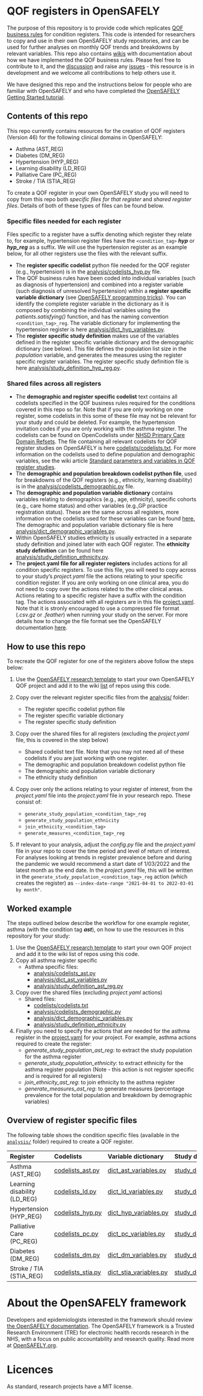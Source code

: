 
# QOF registers in OpenSAFELY

The purpose of this repository is to provide code which replicates [QOF business rules](https://digital.nhs.uk/data-and-information/data-tools-and-services/data-services/general-practice-data-hub/quality-outcomes-framework-qof) for condition registers.
This code is intended for researchers to copy and use in their own OpenSAFELY study repositories, and can be used for further analyses on monthly QOF trends and breakdowns by relevant variables. 
This repo also contains [wikis](https://github.com/opensafely/qof-utilities/wiki) with documentation about how we have implemented the QOF business rules.
Please feel free to contribute to it, and the [discussion](https://github.com/opensafely/qof-utilities/discussions) and raise any [issues](https://github.com/opensafely/qof-utilities/issues) - this resource is in development and we welcome all contributions to help others use it.

We have designed this repo and the instructions below for people who are familiar with OpenSAFELY and who have completed the [OpenSAFELY Getting Started tutorial](https://docs.opensafely.org/getting-started/). 

## Contents of this repo

This repo currently contains resources for the creation of QOF registers (Version 46) for the following clinical domains in OpenSAFELY:

- Asthma (AST_REG)
- Diabetes (DM_REG)
- Hypertension (HYP_REG)
- Learning disability (LD_REG)
- Palliative Care (PC_REG)
- Stroke / TIA (STIA_REG)

To create a QOF register in your own OpenSAFELY study you will need to copy from this repo both *specific files for that register* and *shared register files*. Details of both of these types of files can be found below. 

### Specific files needed for each register

Files specific to a register have a suffix denoting which register they relate to, for example, hypertension register files have the `<condition_tag>` ***hyp*** or ***hyp_reg*** as a suffix. 
We will use the hypertension register as an example below, for all other registers use the files with the relevant suffix.

- The **register specific codelist** python file needed for the QOF register (e.g., hypertension) is in the [analysis/codelists_hyp.py](analysis/codelists_hyp.py) file.
- The QOF business rules have been coded into individual variables (such as diagnosis of hypertension) and combined into a register variable (such diagnosis of unresolved hypertension) within a **register specific variable dictionary** (see [OpenSAFELY programming tricks](https://docs.opensafely.org/study-def-tricks/#sharing-common-study-definition-variables)). 
  You can identify the complete register variable in the dictionary as it is composed by combining the individual variables using the _patients.satisfying()_ function, and has the naming convention `<condition_tag>_reg`. 
  The variable dictionary for implementing the hypertension register is here [analysis/dict_hyp_variables.py](analysis/dict_hyp_variables.py). 
- The **register specific study definition** makes use of the variables defined in the register specific variable dictionary and the demographic dictionary (see below). This file defines the population list size in the _population_ variable, and generates the measures using the register specific register variables. The register specific study definition file is here [analysis/study_definition_hyp_reg.py](analysis/study_definition_hyp_reg.py).

### Shared files across all registers

- The **demographic and register specific codelist** text contains all codelists specified in the QOF business rules required for the conditions covered in this repo so far.
  Note that if you are only working on one register, some codelists in this some of these file may not be relevant for your study and could be deleted. 
  For example, the hypertension invitation codes if you are only working with the asthma register.
  The codelists can be found on OpenCodelists under [NHSD Primary Care Domain Refsets](https://www.opencodelists.org/codelist/nhsd-primary-care-domain-refsets/). 
  The file containing all relevant codelists for QOF register studies on OpenSAFELY is here [codelists/codelists.txt](codelists/codelists.txt). 
  For more information on the codelists used to define population and demographic variables, see the wiki article [Standard parameters and variables in QOF register studies](https://github.com/opensafely/qof-utilities/wiki/Standard-parameters-and-variables-in-QOF-register-studies).
- The **demographic and population breakdown codelist python file**, used for breakdowns of the QOF registers (e.g., ethnicity, learning disability) is in the [analysis/codelists_demographic.py](analysis/codelists_demographic.py) file.
- The **demographic and population variable dictionary** contains variables relating to demographics (e.g., age, ethnicity), specific cohorts (e.g., care home status) and other variables (e.g.,GP practice registration status).
  These are the same across all registers, more information on the codelists used for these variables can be found [here.](https://github.com/opensafely/qof-utilities/wiki/Standard-parameters-and-variables-in-QOF-register-studies) The demographic and population variable dictionary file is here [analysis/dict_demographic_variables.py](analysis/dict_demographic_variables.py).
- Within OpenSAFELY studies ethnicity is usually extracted in a separate study definition and joined later with each QOF register.
  The **ethnicity study definition** can be found here [analysis/study_definition_ethnicity.py](analysis/study_definition_ethnicity.py).
- The **project.yaml file for all register registers** includes actions for all condition specific registers.
  To use this file, you will need to copy across to your study’s *project.yaml* file the actions relating to your specific condition register.
  If you are only working on one clinical area, you do not need to copy over the actions related to the other clinical areas.
  Actions relating to a specific register have a suffix with the condition tag.
  The actions associated with all registers are in this file [project.yaml](project.yaml).
  Note that it is stronly encouraged to use a compressed file format (*.csv.gz* or *.feather*) when running your study on the server. 
  For more details how to change the file format see the OpenSAFELY documentation [here](https://docs.opensafely.org/measures/#calculate-the-measures).

## How to use this repo

To recreate the QOF register for one of the registers above follow the steps below:

1. Use the [OpenSAFELY research template](https://github.com/opensafely/research-template) to start your own OpenSAFELY QOF project and add it to the wiki [list](https://github.com/opensafely/qof-utilities/wiki) of repos using this code. 
2. Copy over the relevant register specific files from the [analysis/](analysis/) folder:
   - The register specific codelist python file
   - The register specific variable dictionary
   - The register specific study definition

3. Copy over the shared files for all registers (excluding the _project.yaml_ file, this is covered in the step below)
   - Shared codelist text file. Note that you may not need all of these codelists if you are just working with one register.
   - The demographic and population breakdown codelist python file
   - The demographic and population variable dictionary
   - The ethnicity study definition 
4. Copy over only the actions relating to your register of interest, from the _project.yaml_ file into the _project.yaml_ file in your research repo. These consist of: 
   - `generate_study_population_<condition_tag>_reg`
   - `generate_study_population_ethnicity`
   - `join_ethnicity_<condition_tag>`
   - `generate_measures_<condition_tag>_reg`
5. If relevant to your analysis, adjust the _config.py_ file and the _project.yaml_ file in your repo to cover the time period and level of return of interest. 
   For analyses looking at trends in register prevalence before and during the pandemic we would recommend a start date of 1/03/2022 and the latest month as the end date.
   In the _project.yaml_ file, this will be written in the `generate_study_population_<condition_tag>_reg` action (which creates the register) as `--index-date-range "2021-04-01 to 2022-03-01 by month"`.

## Worked example

The steps outlined below describe the workflow for one example register, asthma (with the condition tag ***ast***), on how to use the resources in this repository for your study:

1. Use the [OpenSAFELY research template](https://github.com/opensafely/research-template) to start your own QOF project and add it to the wiki list of repos using this code. 
2. Copy all asthma register specific
     - Asthma specific files:
        - [analysis/codelists_ast.py](analysis/codelists_ast.py)
        - [analysis/dict_ast_variables.py](analysis/dict_ast_variables.py)
        - [analysis/study_definition_ast_reg.py](analysis/study_definition_ast_reg.py)
3. Copy over the shared files (excluding _project.yaml_ actions)
     - Shared files:
        - [codelists/codelists.txt](codelists/codelists.txt)
        - [analysis/codelists_demographic.py](analysis/codelists_demographic.py)
        - [analysis/dict_demographic_variables.py](analysis/dict_demographic_variables.py)
        - [analysis/study_definition_ethnicity.py](analysis/study_definition_ethnicity.py)
3. Finally you need to specify the actions that are needed for the asthma register in the [project.yaml](project.yaml) for your project. 
   For example, asthma actions required to create the register:
     -  _generate_study_population_ast_reg_: to extract the study population for the asthma register
     -  _generate_study_population_ethnicity_: to extract ethnicity for the asthma register population (Note - this action is not register specific and is required for all registers)
     -  _join_ethnicity_ast_reg_: to join ethnicity to the asthma register
     -  _generate_measures_ast_reg_: to generate measures (percentage prevalence for the total population and breakdown by demographic variables)

## Overview of register specific files

The following table shows the condition specific files (available in the [`analysis/`](/analysis) folder) required to create a QOF register.

| Register | Codelists | Variable dictionary | Study definition |
|:-------- |:--------- |:------------------- |:---------------- |
| Asthma (AST_REG) | [codelists_ast.py](analysis/codelists_ast.py) | [dict_ast_variables.py](analysis/dict_ast_variables.py) | [study_definition_ast_reg.py](analysis/study_definition_ast_reg.py) |
| Learning disability (LD_REG) | [codelists_ld.py](analysis/codelists_ld.py) | [dict_ld_variables.py](analysis/dict_ld_variables.py) | [study_definition_ld_reg.py](analysis/study_definition_ld_reg.py) |
| Hypertension (HYP_REG) | [codelists_hyp.py](analysis/codelists_hyp.py) | [dict_hyp_variables.py](analysis/dict_hyp_variables.py) | [study_definition_hyp_reg.py](analysis/study_definition_hyp_reg.py) |
| Palliative Care (PC_REG) | [codelists_pc.py](analysis/codelists_pc.py) | [dict_pc_variables.py](analysis/dict_pc_variables.py) | [study_definition_pc_reg.py](analysis/study_definition_pc_reg.py) |
| Diabetes (DM_REG) | [codelists_dm.py](analysis/codelists_dm.py) | [dict_dm_variables.py](analysis/dict_dm_variables.py) | [study_definition_dm_reg.py](analysis/study_definition_dm_reg.py) |
| Stroke / TIA (STIA_REG) | [codelists_stia.py](analysis/codelists_stia.py) | [dict_stia_variables.py](analysis/dict_stia_variables.py) | [study_definition_stia_reg.py](analysis/study_definition_stia_reg.py) |

# About the OpenSAFELY framework

Developers and epidemiologists interested in the framework should review [the OpenSAFELY documentation](https://docs.opensafely.org). 
The OpenSAFELY framework is a Trusted Research Environment (TRE) for electronic health records research in the NHS, with a focus on public accountability and research quality.
Read more at [OpenSAFELY.org](https://opensafely.org).

# Licences

As standard, research projects have a MIT license. 
